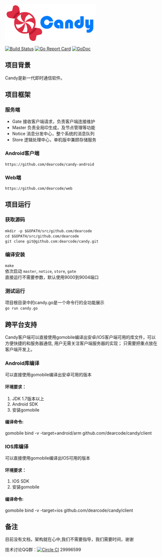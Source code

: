 ![Logo](https://raw.githubusercontent.com/dearcode/web/master/static/img/logo.png "Candy logo")

[![Build Status](https://travis-ci.org/dearcode/candy.svg?branch=master)](https://travis-ci.org/dearcode/candy)
[![Go Report Card](https://goreportcard.com/badge/github.com/dearcode/candy)](https://goreportcard.com/report/github.com/dearcode/candy)
[![GoDoc](https://godoc.org/github.com/dearcode/candy?status.svg)](https://godoc.org/github.com/dearcode/candy)


## 项目背景 
  Candy是新一代即时通信软件。  

## 项目框架 
### 服务端  
  * Gate 接收客户端请求，负责客户端连接维护  
  * Master 负责全局ID生成，及节点管理等功能  
  * Notice 消息分发中心，整个系统的消息队列  
  * Store 逻辑处理中心，单机版中兼顾存储服务  


### Android客户端
    https://github.com/dearcode/candy-android  

### Web端  
    https://github.com/dearcode/web  
    
## 项目运行
### 获取源码
  `mkdir -p $GOPATH/src/github.com/dearcode`  
  `cd $GOPATH/src/github.com/dearcode`  
  `git clone git@github.com:dearcode/candy.git`  
   
### 编译安装 
  `make`  
  依次启动 `master`, `notice`, `store`, `gate`  
  直接运行不需要参数，默认使用9000到9004端口   

###  测试运行
  项目根目录中的candy.go是一个命令行的全功能展示  
  `go run candy.go`

## 跨平台支持  
  Candy客户端可以直接使用gomobile编译出安卓/IOS客户端可用的库文件，可以方便快捷的和服务器通信, 用户无需关注客户端服务器的实现； 只需要把重点放在客户端开发上。  

### Android库编译  
  可以直接使用gomobile编译出安卓可用的版本  

#### 环境要求：  
  1. JDK 1.7版本以上  
  2. Android SDK  
  3. 安装gomobile   

#### 编译命令:    
  gomobile bind -v -target=android/arm github.com/dearcode/candy/client   
  
### IOS库编译
  可以直接使用gomobile编译出IOS可用的版本  

#### 环境要求：  
  1. IOS SDK  
  2. 安装gomobile   

#### 编译命令:   
  gomobile bind -v -target=ios github.com/dearcode/candy/client   

## 备注  
  目前没有文档，架构就在心中,我们不需要指导，我们需要时间，谢谢    


技术讨论QQ群：[![Circle CI](http://pub.idqqimg.com/wpa/images/group.png)](http://shang.qq.com/wpa/qunwpa?idkey=d43cad7db88d71f70da81523c02b2fe59343111e1d0a9d5f5ac2a198ee047279) 29996599    


